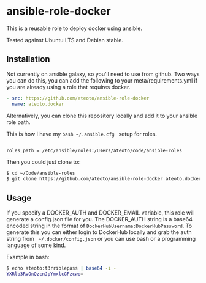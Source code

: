 ansible-role-docker
===================

This is a reusable role to deploy docker using ansible.

Tested against Ubuntu LTS and Debian stable.


Installation
------------

Not currently on ansible galaxy, so you'll need to use from github. Two ways
you can do this, you can add the following to your meta/requirements.yml if you are
already using a role that requires docker.

```yaml
- src: https://github.com/ateoto/ansible-role-docker
  name: ateoto.docker
```

Alternatively, you can clone this repository locally and add it to your
ansible role path.

This is how I have my ```bash ~/.ansible.cfg ``` setup for roles.

```bash

roles_path = /etc/ansible/roles:/Users/ateoto/code/ansible-roles
```

Then you could just clone to:

```bash
$ cd ~/Code/ansible-roles
$ git clone https://github.com/ateoto/ansible-role-docker ateoto.docker

```

Usage
-----

If you specify a DOCKER_AUTH and DOCKER_EMAIL variable, this role will generate
a config.json file for you. The DOCKER_AUTH string is a base64 encoded string in
the format of ``` DockerHubUsername:DockerHubPassword ```. To generate this
you can either login to DockerHub locally and grab the auth string from
``` ~/.docker/config.json``` or you can use bash or a programming language of some kind.


Example in bash:

```bash
$ echo ateoto:t3rriblepass | base64 -i -
YXRlb3RvOnQzcnJpYmxlcGFzcwo=
```

